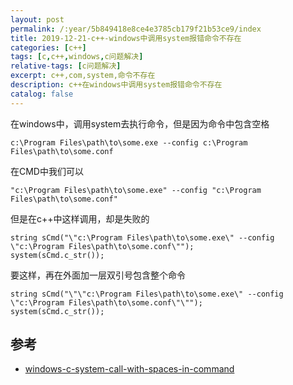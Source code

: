 ```yaml
---
layout: post
permalink: /:year/5b849418e8ce4e3785cb179f21b53ce9/index
title: 2019-12-21-c++-windows中调用system报错命令不存在
categories: [c++]
tags: [c,c++,windows,c问题解决]
relative-tags: [c问题解决]
excerpt: c++,com,system,命令不存在
description: c++在windows中调用system报错命令不存在
catalog: false
---
```


在windows中，调用system去执行命令，但是因为命令中包含空格

```
c:\Program Files\path\to\some.exe --config c:\Program Files\path\to\some.conf
```

在CMD中我们可以

```
"c:\Program Files\path\to\some.exe" --config "c:\Program Files\path\to\some.conf"
```

但是在c++中这样调用，却是失败的
```
string sCmd("\"c:\Program Files\path\to\some.exe\" --config \"c:\Program Files\path\to\some.conf\"");
system(sCmd.c_str());
```

要这样，再在外面加一层双引号包含整个命令
```
string sCmd("\"\"c:\Program Files\path\to\some.exe\" --config \"c:\Program Files\path\to\some.conf\"\"");
system(sCmd.c_str());
```

## 参考

* [windows-c-system-call-with-spaces-in-command](https://stackoverflow.com/questions/2642551/windows-c-system-call-with-spaces-in-command)